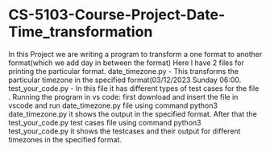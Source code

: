 # CS-5103-Course-Project-Date-Time_transformation
In this Project we are writing a program to transform a one format to another format(which we add day in between the format)
Here I have 2 files for printing the particular format.
date_timezone.py - This transforms the particular timezone in the specified format(03/12/2023 Sunday 06:00.
test_your_code.py - In this file it has different types of test cases for the file .
Running the program in vs code:
first download and insert the file in vscode and run date_timezone.py file using command python3 date_timezone.py it shows the output in the specified format.
After that the test_your_code.py test cases file using command python3 test_your_code.py it shows the testcases and their output for different timezones in the specified format.
